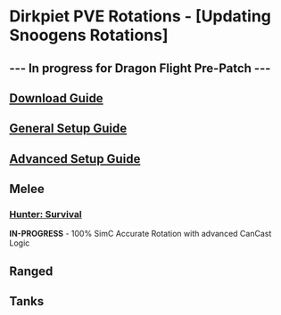 # Dirkpiet PVE Rotations - [Updating Snoogens Rotations]
## --- In progress for Dragon Flight Pre-Patch ---
## [Download Guide](https://github.com/Snoogens101/Rotations/wiki/Download-Guide)  
## [General Setup Guide](https://github.com/Snoogens101/Rotations/wiki/Setup-Guide)  
## [Advanced Setup Guide](https://github.com/Snoogens101/Rotations/wiki/Advanced-Setup-Guide)  
## Melee  
### [Hunter: Survival](https://github.com/Snoogens101/Rotations/tree/production/Snoogens%20PVE%20-%20Hunter%20Survival)
**IN-PROGRESS** - 100% SimC Accurate Rotation with advanced CanCast Logic
## Ranged

## Tanks

